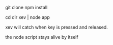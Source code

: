git clone
npm install

cd dir
xev | node app

xev will catch when key is pressed and released.

the node script stays alive by itself
